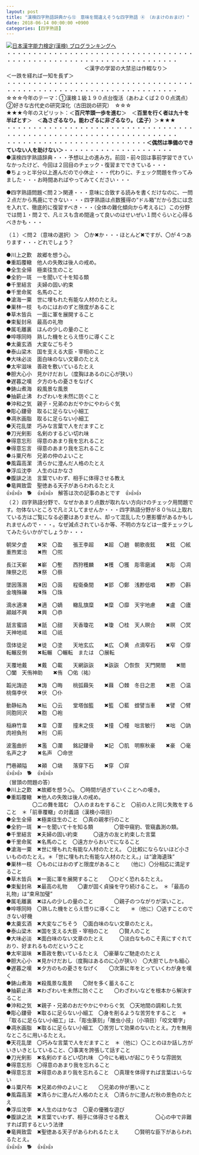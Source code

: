 ```yaml
---
layout: post
title: "漢検四字熟語辞典から⑫　意味を間違えそうな四字熟語 ④　（おまけのおまけ）"
date: 2018-06-14 00:00:00 +0900
categories: [四字熟語]
---
```


[![](/syuusyuu9701/assets/images/漢検四字熟語辞典から⑫-意味を間違えそうな四字熟語-④-（おまけのおまけ）-br_c_3028_1.gif)](http://blog.with2.net/link.php?1659096:3028 "日本漢字能力検定(漢検) ブログランキングへ")[日本漢字能力検定(漢検) ブログランキングへ](http://blog.with2.net/link.php?1659096:3028)  
・・・・・・・・・・・・・・・・・・・・・・・・・・・・・・・・・・・・・・・・・・・・・・・・・・・・・・・・・・・・・・・・・・・・・  
　　　　　　　　　　　　　　　＜漢字の学習の大禁忌は作輟なり＞　　　　　＜一跌を経れば一知を長ず＞　　　　　  
・・・・・・・・・・・・・・・・・・・・・・・・・・・・・・・・・・・・・・・・・・・・・・・・・・・・・・・・・・・・・・・・・・・・・  
☆☆☆今年のテーマ：①漢検１級１９０点台復活（あわよくば２００点満点）　②好きな古代史の研究深化（古田説の研究）　☆☆☆  
★★★今年のスピリット：＜**百尺竿頭一歩を進む**＞　＜**百里を行く者は九十を半ばとす**＞　＜**為さざるなり。能わざるに非ざるなり。（孟子）**＞★★★  
・・・・・・・・・・・・・・・・・・・・・・・・・・・・・・・・・・・・・・・・・・・・・・・・・・・・・・・・・・・・・・・・・・・・・  
・・・・・・・・・・・・・・・・・・・・・・・・・・・**＜偶然は準備のできていない人を助けない＞**・・・・・・・・・・・・・・・・・・・・・  
●漢検四字熟語辞典・・・予想以上の進み方。前回・前々回は事前学習できていなかったけど、今回は２回目のチェック・復習までできている・・・  
●ちょっと半分以上進んだので小休止・・・代わりに、チェック問題を作ってみました・・・お時間あればやってみてください・・・  
  
●四字熟語問題＜問２＞関連・・・意味に合致する読みを書くだけなのに、一問２点だから馬鹿にできない・・・四字熟語は点数獲得の“ドル箱”だから念には念を入れて、徹底的に復習すべき・・・（全体の難化傾向から考えるに）この分野では問１・問２で、凡ミスも含め間違って良いのはせいぜい１問ぐらいと心得るべきかも・・・  
  
（１）＜問２（意味の選択）＞　〇か✖か・・・ほとんど✖ですが、〇が４つあります・・・どれでしょう？  
  
●川上之歎　故郷を想う心。　  
●重蹈覆轍　他人の失敗は後人の戒め。  
●全生全帰　極楽往生のこと　  
●全豹一斑　一を聞いて十を知る類　  
●千里結言　夫婦の固い約束　　  
●千里命駕　名馬のこと　  
●滄海一粟　世に埋もれた有能な人材のたとえ。　  
●巣林一枝　ものにはおのずと限度があること　　  
●草木皆兵　一面に軍を展開すること　　  
●束髪封帛　最高の礼物　　  
●属毛離裏　ほんの少しの量のこと　　　　  
●啐啄同時　熟した機をとらえ悟りに導くこと　　  
●太羹玄酒　大変なごちそう　  
●泰山梁木　国を支える大臣・宰相のこと　　  
●大味必淡　面白味のない文章のたとえ　　　  
●太牢滋味　善政を敷いているたとえ　  
●胆大心小　見かけだおし（度胸はあるのに心が狭い）　  
●遅暮之嘆　夕方のもの憂さをなげく　　  
●鋳山煮海　殺風景な風景　　  
●抽薪止沸　わざわいを未然に防ぐこと　　  
●沖和之気　親子・兄弟のおだやかにやわらぐ気  
●彫心鏤骨　取るに足らない小細工　  
●凋氷画脂　取るに足らない小細工　  
●天花乱墜　巧みな言葉で人をだますこと　  
●刀光剣影　名剣のするどい切れ味　  
●得意忘形　得意のあまり我を忘れること　  
●得意忘言　得意のあまり我を忘れること　  
●斗粟尺布　兄弟の仲のよいこと　　  
●風霜高潔　清らかに澄んだ人格のたとえ　  
●浮瓜沈李　人生のはかなさ　  
●腹誹之法　言葉でいわず、相手に体得させる教え　  
●竜興致雲　聖徳ある天子があらわれるたとえ　　  
👍👍👍　🐕　👍👍👍　解答は次の記事のあとです　👍👍👍  
（２）四字熟語分野で、なぜかあまり点数が取れない方向けのチェック用問題です。勿体ないところで凡ミスしてませんか・・・四字熟語分野が８０％以上取れている方はご覧になる必要はありません、却って混乱したり悪影響があるかもしれませんので・・・。なぜ減点されているか等、不明の方などは一度チェックしてみたらいかがでしょうか・・・  
  
朝栄夕虚　　✖栄　〇盈　　張王李超　　✖超　〇趙　朝歌夜鉉　　✖鉉　〇絃　　重煦累洽　　✖煦　〇煕  
  
長江天嶄　　✖嶄　〇塹　　西狩穫麟　　✖穫　〇獲　彫零磨滅　　✖彫　〇凋　　陳祭之厄　　✖祭　〇蔡  
  
墜因落溷　　✖因　〇茵　　程衛桑間　　✖郢　〇鄭　浅尠低唱　　✖尠　〇斟　　金塊殊礫　　✖殊　〇珠  
  
滴水適凍　　✖適　〇嫡　　轍乱旗糜　　✖糜　〇靡　天宇地慮　　✖盧　〇廬　　顚越不興　　✖興　〇恭  
  
舐言蜜語　　✖舐　〇甜　　天香瓊花　　✖瓊　〇桂　天人暝合　　✖暝　〇冥　　天神地祗　　✖祗　〇祇  
  
霑体徒足　　✖徒　〇塗　　天地玄広　　✖広　〇黄　点滴窄石　　✖窄　〇穿　　転輾反側　　✖転輾　〇輾転　または　〇展転  
  
天覆地戴　　✖戴　〇載　　天網詼詼　　✖詼詼　〇恢恢　天門開閤　　✖閤　〇闔　天侑神助　　✖侑　〇佑（祐）  
  
韜光誨迹　　✖誨　〇晦　　桃弧蕀矢　　✖蕀　〇棘　冬日之恩　　✖恩　〇温　　桃傷李伏　　✖伏　〇仆  
  
動静紜為　　✖紜　〇云　　堂塔伽籃　　✖籃　〇藍　螳譬当車　　✖譬　〇臂　　同胞同沢　　✖胞　〇袍  
  
稲麻竹韋　　✖韋　〇葦　　撞末之伎　　✖撞　〇橦　咄言敏行　　✖咄　〇訥　　肉袒負刑　　✖刑　〇荊  
  
波濫曲折　　✖濫　〇瀾　　銘記鏤骨　　✖記　〇肌　明察秋豪　　✖豪　〇毫　　名声之才　　✖名声　〇命世  
  
門巷顚隘　　✖顚　〇塡　　落穿下石　　✖穿　〇穽  
👍👍👍　🐕　👍👍👍  
（冒頭の問題の答）  
●川上之歎　✖故郷を想う心。　〇時間が過ぎていくことへの嘆き。  
●重蹈覆轍　✖他人の失敗は後人の戒め。　　　  
　　　　　〇二の舞を踏む　〇人のまねをすること　〇前の人と同じ失敗をすること　＊「前車覆轍」の対義語（漢検小項目）  
●全生全帰　✖極楽往生のこと　〇真の親孝行のこと  
●全豹一斑　✖一を聞いて十を知る類　　　　〇管中窺豹、管窺蠡測の類。  
●千里結言　✖夫婦の固い約束　　　〇遠方の友と約束した言葉  
●千里命駕　✖名馬のこと　〇遠方からおいでになること  
●滄海一粟　✖世に埋もれた有能な人材のたとえ。　〇比較にならないほど小さいもののたとえ。＊「世に埋もれた有能な人材のたとえ。」は“滄海遺珠”  
●巣林一枝　〇ものにはおのずと限度があること　　（他に）〇分相応に満足すること  
●草木皆兵　✖一面に軍を展開すること　　〇ひどく恐れるたとえ。  
●束髪封帛　✖最高の礼物　　〇妻が固く貞操を守り続けること。　＊「最高の礼物」は“束帛加璧”　  
●属毛離裏　✖ほんの少しの量のこと　　　　〇親子のつながりが深いこと。   
●啐啄同時　〇熟した機をとらえ悟りに導くこと　　＊（他に）〇逃すことのできない好機  
●太羹玄酒　✖大変なごちそう　〇面白味のない文章のたとえ。  
●泰山梁木　✖国を支える大臣・宰相のこと　　〇賢人のこと  
●大味必淡　✖面白味のない文章のたとえ　　　〇淡白なものこそ真にすぐれており、好まれるものだということ  
●太牢滋味　✖善政を敷いているたとえ　〇豪華なご馳走のたとえ  
●胆大心小　✖見かけだおし（度胸はあるのに心が狭い）　〇大胆でしかも細心  
●遅暮之嘆　✖夕方のもの憂さをなげく　　〇次第に年をとっていくわが身を嘆く  
●鋳山煮海　✖殺風景な風景　　〇財を多く蓄えること  
●抽薪止沸　✖わざわいを未然に防ぐこと　　〇わざわいなどを根本から解決すること  
●沖和之気　✖親子・兄弟のおだやかにやわらぐ気　〇天地間の調和した気  
●彫心鏤骨　✖取るに足らない小細工　〇身を削るような苦労をすること　＊「取るに足らない小細工」は、「彫虫篆刻」「雕虫小技」（小項目）「咬文嚼字」  
●凋氷画脂　✖取るに足らない小細工　〇苦労して効果のないたとえ。力を無用なところに用いるたとえ。  
●天花乱墜　〇巧みな言葉で人をだますこと　＊（他に）〇ことのほか話し方がいきいきとしていること、〇事実を誇張して話すこと  
●刀光剣影　✖名剣のするどい切れ味　〇今にも戦いが起こりそうな雰囲気  
●得意忘形　〇得意のあまり我を忘れること　  
●得意忘言　✖得意のあまり我を忘れること　〇真理を体得すれば言葉はいらない  
●斗粟尺布　✖兄弟の仲のよいこと　　〇兄弟の仲が悪いこと  
●風霜高潔　✖清らかに澄んだ人格のたとえ　〇清らかに澄んだ秋の景色のたとえ  
●浮瓜沈李　✖人生のはかなさ　〇夏の優雅な遊び  
●腹誹之法　✖言葉でいわず、相手に体得させる教え　　　　　〇心の中で非難すれば罰するという法律  
●竜興致雲　✖聖徳ある天子があらわれるたとえ　　　〇賢明な臣下があらわれるたとえ。  
👍👍👍　🐕　👍👍👍